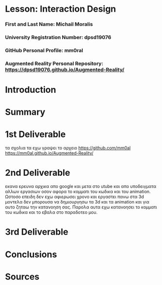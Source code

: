 # Lesson: Interaction Design

### First and Last Name: Michail Moralis
### University Registration Number: dpsd19076
### GitHub Personal Profile: mm0ral
### Augmented Reality Personal Repository: https://dpsd19076.github.io/Augmented-Reality/

# Introduction

# Summary


# 1st Deliverable
τα σχολια τα εχω γραψει το αρχειο https://github.com/mm0al https://mm0al.github.io/Augmented-Reality/

# 2nd Deliverable
εκανα ερευνα αρχικα απο google και μετα στο utube και απο υποδειγματα αλλων εργασιων  οσον αφορα το κομματι του κωδικα και του animation. Ωστοσο επειδη δεν εχω αφιερωσει χρονο και εργαστει πανω στα 3d μοντελα δεν μπορουσα να δημιουργησω τα 3d και τα animation και για αυτο ζηταω την κατανοηση σας. Παρολα αυτα εχω κατανοησει το κομματι του κωδικα και το εβαλα στο παραδοτεο μου.

# 3rd Deliverable 


# Conclusions


# Sources
